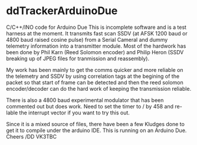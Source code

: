 ddTrackerArduinoDue
===================

C/C++/INO code for Arduino Due
This is incomplete software and is a test harness at the moment. It transmits fast scan
SSDV (at AFSK 1200 baud or 4800 baud raised cosine pulse) from a Serial Cameral and dummy telemetry information into a transmitter
module. Most of the hardwork has been done by Phil Karn (Reed Solomon encoder) and Philip 
Heron (SSDV breaking up of JPEG files for tranmission and reassembly).

My work has been mainly to get the comms quicker and more reliable on the telemetry and SSDV 
by using correlation tags at the begining of the packet so that start of frame can be 
detected and then the reed solomon encoder/decoder can do the hard work of keeping
the transmission reliable.

There is also a 4800 baud experimental modulator that has been commented out but does
work. Need to set the timer to / by 458 and re-lable the interrupt vector if you want to try 
this out.

Since it is a mixed source of files, there have been a few Kludges done to get it to compile
under the arduino IDE. This is running on an Arduino Due.
Cheers /DD VK3TBC

